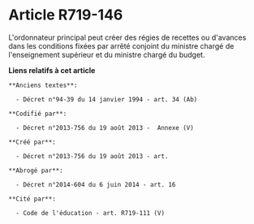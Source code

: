 # Article R719-146

L'ordonnateur principal peut créer des régies de recettes ou d'avances dans les conditions fixées par arrêté conjoint du
ministre chargé de l'enseignement supérieur et du ministre chargé du budget.

**Liens relatifs à cet article**

	**Anciens textes**:

	  - Décret n°94-39 du 14 janvier 1994 - art. 34 (Ab)

	**Codifié par**:

	  - Décret n°2013-756 du 19 août 2013 -  Annexe (V)

	**Créé par**:

	  - Décret n°2013-756 du 19 août 2013 - art.

	**Abrogé par**:

	  - Décret n°2014-604 du 6 juin 2014 - art. 16

	**Cité par**:

	  - Code de l'éducation - art. R719-111 (V)
